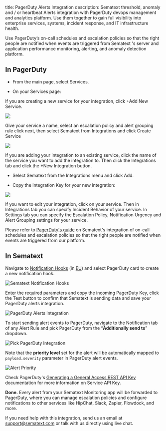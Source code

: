 title: PagerDuty Alerts Integration
description: Sematext threshold, anomaly and / or heartbeat Alerts integration with PagerDuty devops management and analytics platform. Use them together to gain full visibility into enterprise services, systems, incident response, and IT infrastructure health.

Use PagerDuty’s on-call schedules and escalation policies so that the right people are notified when events are triggered from Sematext 's server and application performance monitoring, alerting, and anomaly detection platform.

## **In PagerDuty**

- From the main page, select Services.

- On your Services page:

If you are creating a new service for your integration, click +Add New Service.

<img src="/docs/images/integrations/create-pagerduty-integration-new-service.png">

Give your service a name, select an escalation policy and alert grouping rule click next, then select Sematext from Integrations and click Create Service

<img src="/docs/images/integrations/create-pagerduty-integration.png">

If you are adding your integration to an existing service, click the name of the service you want to add the integration to. Then click the Integrations tab and click the +New Integration button.

- Select Sematext from the Integrations menu and click Add.

- Copy the Integration Key for your new integration:

<img src="/docs/images/integrations/create-pagerduty-integration-copy-key.png">

If you want to edit your integration, click on your service. Then in Integrations tab you can specify Incident Behavior of your service. In Settings tab you can specify the Escalation Policy, Notification Urgency and Alert Grouping settings for your service.

Please refer to [PagerDuty's guide](https://www.pagerduty.com/docs/guides/sematext-spm-integration-guide/) on Sematext's integration of on-call schedules and escalation policies so that the right people are notified when events are triggered from our platform.

## **In Sematext**

Navigate to [Notification Hooks](https://apps.sematext.com/ui/hooks/create) (in [EU](https://apps.eu.sematext.com/ui/hooks/create)) and select PagerDuty card to create a new notification hook.

![Sematext Notification Hooks](/docs/images/integrations/sematext-notification-hooks.png  "Sematext Notification Hook")

Enter the required parameters and copy the incoming PagerDuty Key, click the Test button to confirm that Sematext is sending data and save your PagerDuty alerts integration.

![PagerDuty Alerts Integration](/docs/images/integrations/create-pagerduty-integration-add-hook-2.png  "Create PagerDuty Integration")

To start sending alert events to PagerDuty, navigate to the Notification tab of any Alert Rule and pick PagerDuty from the “**Additionally send to**” dropdown.

![Pick PagerDuty Integration](/docs/images/integrations/pick-pagerduty-nh.png  "Pick PagerDuty Integration")

Note that the **priority level** set for the alert will be automatically mapped to ```payload.severity``` parameter in PagerDuty alert events.

![Alert Priority](/docs/images/integrations/alert-priority.png  "Alert Priority")

Check PagerDuty's [Generating a General Access REST API Key](https://support.pagerduty.com/docs/using-the-api#section-generating-an-api-key) documentation for more information on Service API Key.

**Done.** Every alert from your Sematext Monitoring app will be forwarded to PagerDuty,
where you can manage escalation policies and configure notifications to
other services like HipChat, Slack, Zapier, Flowdock, and more.

If you need help with this integration, send us an email at support@sematext.com or talk with us directly using live chat.
